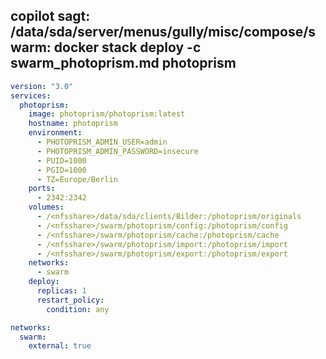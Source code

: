 ## copilot sagt: <nfsshare>/data/sda/server/menus/gully/misc/compose/swarm: docker stack deploy -c swarm_photoprism.md photoprism
```yaml
version: "3.0"
services:
  photoprism:
    image: photoprism/photoprism:latest
    hostname: photoprism
    environment:
      - PHOTOPRISM_ADMIN_USER=admin
      - PHOTOPRISM_ADMIN_PASSWORD=insecure   
      - PUID=1000
      - PGID=1000
      - TZ=Europe/Berlin   
    ports:
      - 2342:2342
    volumes:
      - /<nfsshare>/data/sda/clients/Bilder:/photoprism/originals
      - /<nfsshare>/swarm/photoprism/config:/photoprism/config
      - /<nfsshare>/swarm/photoprism/cache:/photoprism/cache
      - /<nfsshare>/swarm/photoprism/import:/photoprism/import
      - /<nfsshare>/swarm/photoprism/export:/photoprism/export
    networks:
      - swarm
    deploy:
      replicas: 1
      restart_policy:
        condition: any

networks:
  swarm:
    external: true
```